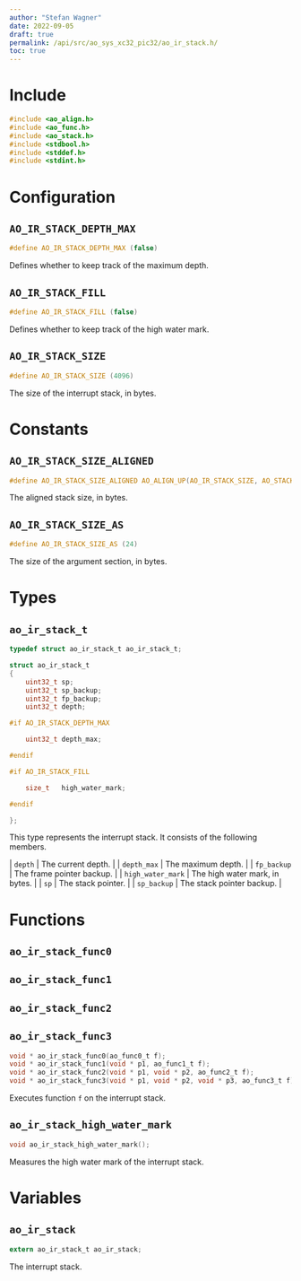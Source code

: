 ```yaml
---
author: "Stefan Wagner"
date: 2022-09-05
draft: true
permalink: /api/src/ao_sys_xc32_pic32/ao_ir_stack.h/
toc: true
---
```


# Include

```c
#include <ao_align.h>
#include <ao_func.h>
#include <ao_stack.h>
#include <stdbool.h>
#include <stddef.h>
#include <stdint.h>
```

# Configuration

## `AO_IR_STACK_DEPTH_MAX`

```c
#define AO_IR_STACK_DEPTH_MAX (false)
```

Defines whether to keep track of the maximum depth.

## `AO_IR_STACK_FILL`

```c
#define AO_IR_STACK_FILL (false)
```

Defines whether to keep track of the high water mark.

## `AO_IR_STACK_SIZE`

```c
#define AO_IR_STACK_SIZE (4096)
```

The size of the interrupt stack, in bytes.

# Constants

## `AO_IR_STACK_SIZE_ALIGNED`

```c
#define AO_IR_STACK_SIZE_ALIGNED AO_ALIGN_UP(AO_IR_STACK_SIZE, AO_STACK_ALIGN)
```

The aligned stack size, in bytes.

## `AO_IR_STACK_SIZE_AS`

```c
#define AO_IR_STACK_SIZE_AS (24)
```

The size of the argument section, in bytes.

# Types

## `ao_ir_stack_t`

```c
typedef struct ao_ir_stack_t ao_ir_stack_t;
```

```c
struct ao_ir_stack_t
{
    uint32_t sp;
    uint32_t sp_backup;
    uint32_t fp_backup;
    uint32_t depth;

#if AO_IR_STACK_DEPTH_MAX

    uint32_t depth_max;

#endif

#if AO_IR_STACK_FILL

    size_t   high_water_mark;

#endif

};
```

This type represents the interrupt stack. It consists of the following members.

| `depth` | The current depth. |
| `depth_max` | The maximum depth. |
| `fp_backup` | The frame pointer backup. |
| `high_water_mark` | The high water mark, in bytes. |
| `sp` | The stack pointer. |
| `sp_backup` | The stack pointer backup. |

# Functions

## `ao_ir_stack_func0`
## `ao_ir_stack_func1`
## `ao_ir_stack_func2`
## `ao_ir_stack_func3`

```c
void * ao_ir_stack_func0(ao_func0_t f);
void * ao_ir_stack_func1(void * p1, ao_func1_t f);
void * ao_ir_stack_func2(void * p1, void * p2, ao_func2_t f);
void * ao_ir_stack_func3(void * p1, void * p2, void * p3, ao_func3_t f);
```

Executes function `f` on the interrupt stack.

## `ao_ir_stack_high_water_mark`

```c
void ao_ir_stack_high_water_mark();
```

Measures the high water mark of the interrupt stack.

# Variables

## `ao_ir_stack`

```c
extern ao_ir_stack_t ao_ir_stack;
```

The interrupt stack.

